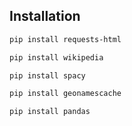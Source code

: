 ## Installation

```bash
pip install requests-html
```

```bash
pip install wikipedia
```

```bash
pip install spacy
```

```bash
pip install geonamescache
```

```bash
pip install pandas
```









